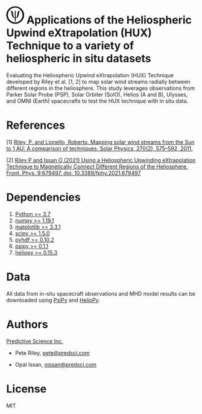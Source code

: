 # ![Icon](figures/rsz_psi_logo.png)<!-- .element height="10%" width="10%" -->  Applications of the Heliospheric Upwind eXtrapolation (HUX) Technique to a variety of heliospheric in situ datasets

Evaluating the Heliospheric Upwind eXtrapolation (HUX) Technique developed by Riley et al. [1, 2] to map solar wind streams radially between different regions in the heliosphere.
This study leverages observations from Parker Solar Probe (PSP), Solar Orbiter (SolO), Helios (A and B), Ulysses, and OMNI (Earth) spacecrafts to test the HUX technique with in situ data. 

# References
[1] [Riley, P. and Lionello, Roberto. Mapping solar wind streams from the Sun to 1 AU: A comparison of techniques. Solar Physics, 270(2), 575–592, 2011.](https://www.researchgate.net/publication/226565167_Mapping_Solar_Wind_Streams_from_the_Sun_to_1_AU_A_Comparison_of_Techniques)

[2] [Riley P and Issan O (2021) Using a Heliospheric Upwinding eXtrapolation Technique to Magnetically Connect Different Regions of the Heliosphere. Front. Phys. 9:679497. doi: 10.3389/fphy.2021.679497](https://www.frontiersin.org/articles/10.3389/fphy.2021.679497/full?&utm_source=Email_to_authors_&utm_medium=Email&utm_content=T1_11.5e1_author&utm_campaign=Email_publication&field=&journalName=Frontiers_in_Physics&id=679497)

# Dependencies
1. [Python >= 3.7](https://www.python.org/downloads/)
1. [numpy >= 1.19.1](https://numpy.org/install/)
3. [matplotlib >= 3.3.1](https://matplotlib.org/users/installing.html)
4. [scipy >= 1.5.0](https://www.scipy.org/install.html)
5. [pyhdf >= 0.10.2](https://pypi.org/project/pyhdf/)
6. [psipy >= 0.1.1](https://psipy.readthedocs.io/en/stable/guide/installing.html)
7. [heliopy >= 0.15.3](https://docs.heliopy.org/en/stable/index.html)

# Data 
All data from in-situ spacecraft observations and MHD model results 
can be downloaded using [PsiPy](https://psipy.readthedocs.io/en/stable/auto_examples/sampling/plot_in_situ_comparison.html#sphx-glr-auto-examples-sampling-plot-in-situ-comparison-py) and [HelioPy](https://docs.heliopy.org/en/stable/index.html). 

# Authors
[Predictive Science Inc.](https://www.predsci.com/portal/home.php)

- Pete Riley, pete@predsci.com

- Opal Issan, oissan@predsci.com

# License
MIT

